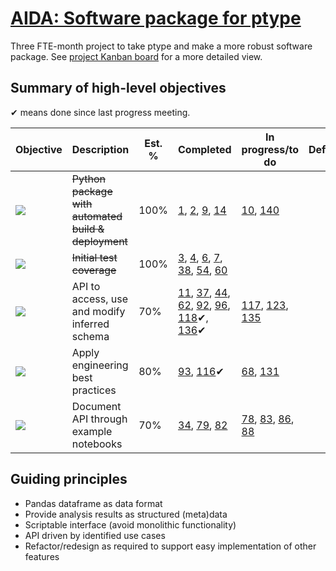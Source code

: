 # [AIDA: Software package for ptype](https://github.com/alan-turing-institute/Hut23/issues/438)

Three FTE-month project to take ptype and make a more robust software package. See [project Kanban board](https://github.com/alan-turing-institute/ptype-dmkd/projects/1) for a more detailed view.

## Summary of high-level objectives

✔ means done since last progress meeting.

| Objective | Description | Est. % | Completed | In progress/to do | Deferred |
| --- | --- | --- | --- | --- | --- |
| [![](https://img.shields.io/github/labels/alan-turing-institute/ptype-dmkd/task:python-package)](https://github.com/alan-turing-institute/ptype-dmkd/labels/task:python-package) | <s>Python package with automated build & deployment</s> | 100% | [1](https://github.com/alan-turing-institute/ptype-dmkd/issues/1), [2](https://github.com/alan-turing-institute/ptype-dmkd/issues/2), [9](https://github.com/alan-turing-institute/ptype-dmkd/issues/9), [14](https://github.com/alan-turing-institute/ptype-dmkd/issues/14) | [10](https://github.com/alan-turing-institute/ptype-dmkd/issues/10), [140](https://github.com/alan-turing-institute/ptype-dmkd/issues/140) |
| [![](https://img.shields.io/github/labels/alan-turing-institute/ptype-dmkd/task:test-coverage)](https://github.com/alan-turing-institute/ptype-dmkd/labels/task:test-coverage) | <s>Initial test coverage</s> | 100% | [3](https://github.com/alan-turing-institute/ptype-dmkd/issues/3), [4](https://github.com/alan-turing-institute/ptype-dmkd/issues/4), [6](https://github.com/alan-turing-institute/ptype-dmkd/issues/6), [7](https://github.com/alan-turing-institute/ptype-dmkd/issues/7), [38](https://github.com/alan-turing-institute/ptype-dmkd/issues/38), [54](https://github.com/alan-turing-institute/ptype-dmkd/issues/54), [60](https://github.com/alan-turing-institute/ptype-dmkd/issues/60) |
| [![](https://img.shields.io/github/labels/alan-turing-institute/ptype-dmkd/task:core-api)](https://github.com/alan-turing-institute/ptype-dmkd/labels/task:core-api) | API to access, use and modify inferred schema | 70% | [11](https://github.com/alan-turing-institute/ptype-dmkd/issues/11), [37](https://github.com/alan-turing-institute/ptype-dmkd/issues/37), [44](https://github.com/alan-turing-institute/ptype-dmkd/issues/44), [62](https://github.com/alan-turing-institute/ptype-dmkd/issues/62), [92](https://github.com/alan-turing-institute/ptype-dmkd/issues/92)️, [96](https://github.com/alan-turing-institute/ptype-dmkd/issues/96), [118](https://github.com/alan-turing-institute/ptype-dmkd/issues/118)✔, [136](https://github.com/alan-turing-institute/ptype-dmkd/issues/136)✔ | [117](https://github.com/alan-turing-institute/ptype-dmkd/issues/117), [123](https://github.com/alan-turing-institute/ptype-dmkd/issues/123), [135](https://github.com/alan-turing-institute/ptype-dmkd/issues/135) |
| [![](https://img.shields.io/github/labels/alan-turing-institute/ptype-dmkd/task:internal-design)](https://github.com/alan-turing-institute/ptype-dmkd/labels/task:internal-design) | Apply engineering best practices | 80% | [93](https://github.com/alan-turing-institute/ptype-dmkd/issues/93), [116](https://github.com/alan-turing-institute/ptype-dmkd/issues/116)✔ | [68](https://github.com/alan-turing-institute/ptype-dmkd/issues/68), [131](https://github.com/alan-turing-institute/ptype-dmkd/issues/131) |
| [![](https://img.shields.io/github/labels/alan-turing-institute/ptype-dmkd/task:use-cases)](https://github.com/alan-turing-institute/ptype-dmkd/labels/task:use-cases) | Document API through example notebooks | 70% | [34](https://github.com/alan-turing-institute/ptype-dmkd/issues/34), [79](https://github.com/alan-turing-institute/ptype-dmkd/issues/79), [82](https://github.com/alan-turing-institute/ptype-dmkd/issues/82) | [78](https://github.com/alan-turing-institute/ptype-dmkd/issues/78), [83](https://github.com/alan-turing-institute/ptype-dmkd/issues/83), [86](https://github.com/alan-turing-institute/ptype-dmkd/issues/86), [88](https://github.com/alan-turing-institute/ptype-dmkd/issues/88) |

## Guiding principles

- Pandas dataframe as data format
- Provide analysis results as structured (meta)data
- Scriptable interface (avoid monolithic functionality)
- API driven by identified use cases
- Refactor/redesign as required to support easy implementation of other features
